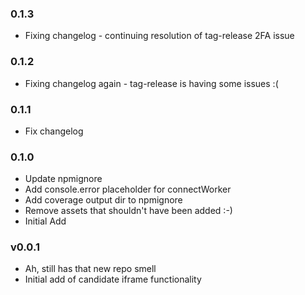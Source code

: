### 0.1.3

* Fixing changelog - continuing resolution of tag-release 2FA issue

### 0.1.2
* Fixing changelog again - tag-release is having some issues :(

### 0.1.1
* Fix changelog

### 0.1.0

* Update npmignore
* Add console.error placeholder for connectWorker
* Add coverage output dir to npmignore
* Remove assets that shouldn't have been added :-)
* Initial Add

### v0.0.1
* Ah, still has that new repo smell
* Initial add of candidate iframe functionality
